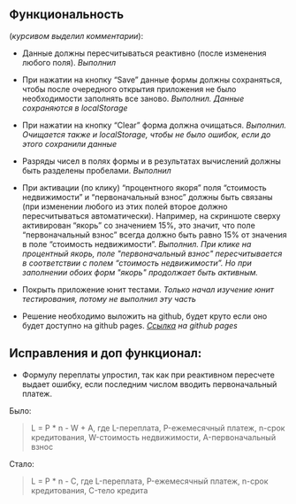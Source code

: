 ## Функциональность
(*курсивом выделил комментарии*):

* Данные должны пересчитываться реактивно (после изменения любого поля). *Выполнил*

* При нажатии на кнопку “Save” данные формы должны сохраняться, чтобы после очередного открытия приложения не было необходимости заполнять все заново. *Выполнил. Данные сохраняются в localStorage*

* При нажатии на кнопку “Clear” форма должна очищаться. *Выполнил. Очищается также и localStorage, чтобы не было ошибок, если до этого сохранили данные*

* Разряды чисел в полях формы и в результатах вычислений должны быть разделены пробелами. *Выполнил*

* При активации (по клику) “процентного якоря” поля “стоимость недвижимости” и “первоначальный взнос” должны быть связаны (при изменении любого из этих полей второе должно пересчитываться автоматически). Например, на скриншоте сверху активирован “якорь” со значением 15%, это значит, что поле “первоначальный взнос” всегда должно быть равно 15% от значения в поле “стоимость недвижимости”. *Выполнил. При клике на процентный якорь, поле "первоначальный взнос" пересчитывается в соответствии с полем “стоимость недвижимости”. Но при заполнении обоих форм "якорь" продолжает быть активным.*

* Покрыть приложение юнит тестами. *Только начал изучение юнит тестирования, потому не выполнил эту часть*

* Решение необходимо выложить на github, будет круто если оно будет доступно на github pages.
*[Ссылка]() на github pages*

## Исправления и доп функционал:

* Формулу переплаты упростил, так как при реактивном пересчете выдает ошибку, если последним числом вводить первоначальный платеж.

Было:
>L = P * n - W + A, где L-переплата, P-ежемесячный платеж,
>n-срок кредитования, W-стоимость недвижимости, A-первоначальный
>взнос

Стало:
>L = P * n - C, где L-переплата, P-ежемесячный платеж,
>n-срок кредитования, C-тело кредита


